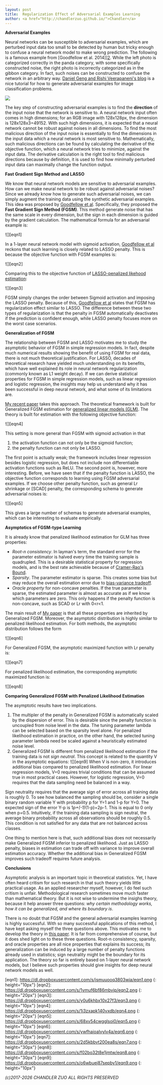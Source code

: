 ```yaml
---
layout: post
title:  Regularization Effect of Adversarial Examples Learning
author: <a href="http://chandlerzuo.github.io/">Chandler</a>
---
```


**Adversarial Examples**

Neural networks can be susceptible to adversarial examples, which are perturbed input data too small to be detected by human but tricky enough to confuse a neural network model to make wrong prediction. The following is a famous example from [Goodfellow et al. 2014]][2]. While the left photo is categorized correctly in the panda category, with some specifically constructed noise, the right photo is incorrectly categorized as in the gibbon category. In fact, such noises can be constructed to confuse the network in an arbitrary way. [Daniel Geng and Rishi Veerapaneni's blog](https://ml.berkeley.edu/blog/2018/01/10/adversarial-examples/) is a nice tutorial for how to generate adversarial examples for image classification problems.

![](https://ml.berkeley.edu/blog/assets/2017-10-31-adversarial-examples/goodfellow.png) 

The key step of constructing adversarial examples is to find the **direction** of the input noise that the network is sensitive to. A neural network input often comes in high dimensions; for an RGB image with 128x128px, the dimension is 128x128x3=49152. With such high dimensions, it is expected that a neural network cannot be robust against noises in all dimensions. To find the most malicious direction of the input noise is essentially to find the dimensions in the input data which a neural network is most sensitive to. Mathematically, such malicious directions can be found by calculating the derivative of the objective function, which a neural network tries to minimize, against the input data. The derivative calculation is the right tool to find malicious directions because by definition, it is used to find how minimally perturbed input data can maximally change the function output.

**Fast Gradient Sign Method and LASSO**

We know that neural network models are sensitive to adversarial examples. How can we make neural network to be robust against adversarial noises? Since we already know how to generate such adversarial noises, we can simply augment the training data using the synthetic adversarial examples. This idea was proposed by [Goodfellow et al][2]. Specifically, they proposed the **Fast Gradient Sign Method (FGSM)**. This method generate noise that has the same scale in every dimension, but the sign in each dimension is guided by the gradient calculation. The mathematical formula for an adversarial example is:

![][eqn1]

In a 1-layer neural network model with sigmoid activation, [Goodfellow et al][2] reckons that such learning is closely related to LASSO penalty. This is because the objective function with FGSM examples is:

![][eqn2]

Comparing this to the objective function of [LASSO-penalized likehood estimation](https://www.ncbi.nlm.nih.gov/pmc/articles/PMC3873110/):

![][eqn3]

FGSM simply changes the order between Sigmoid activation and imposing the LASSO penalty. Because of this, [Goodfellow et al][2] states that FGSM has regularization effect similar to LASSO. The difference between these two types of regularization is that the penalty in FGSM automatically deactivates if the prediction is confident enough, while LASSO penalty focuses more on the worst case scenarios.

**Generalization of FGSM**

The relationship between FGSM and LASSO motivates me to study the asymptotic behavior of FGSM in simple regression models. In fact, despite much numerical results showing the benefit of using FGSM for real data, there is not much theoretical justification. For LASSO, decades of theoretical research have yielded  much understanding on its benefits, which have well explained its role in neural network regularization (commonly known as L1 weight decay). If we can derive statistical properties for FGSM in simple regression models, such as linear regression and logistic regression, the insights may help us understand why it has been successful in deep neural network, and what some of its limitations are.

[My recent paper][1] takes this approach. The theoretical framework is built for Generalized FGSM estimation for [generalized linear models (GLM)](https://en.wikipedia.org/wiki/Generalized_linear_model). The theory is built for estimation with the following objective function:

![][eqn4]

This setting is more general than FGSM with sigmoid activation in that

1. the activation function can not only be the sigmoid function;
2. the penalty function can not only be LASSO.

The first point is actually weak; the framework includes linear regression besides logistic regression, but does not include non differentiable activation functions such as ReLU. The second point is, however, more interesting. Before, we have seen that if the penalty function is LASSO, the objective function corresponds to learning using FGSM adversarial examples. If we choose other penalty function, such as general Lr shrinkage or [SCAD] penalty, the corresponding schema to generate adversarial noises is:

![][eqn5]

This gives a large number of schemas to generate adversarial examples, which can be interesting to evaluate empirically.

**Asymptotics of FGSM-type Learning**

It is already know that penalized likelihood estimation for GLM has three properties:

- *Root-n consistency*. In layman's term, the standard error for the parameter estimator is halved every time the training sample is quadrupled. This is a desirable statistical property for regression models, and is the best rate achievable because of [Cramer-Rao's Bound](https://en.wikipedia.org/wiki/Cram%C3%A9r%E2%80%93Rao_bound).
- *Sparsity*. The parameter estimator is sparse. This creates some bias but may reduce the overall estimation error due to [bias-variance tradeoff](http://www.cs.cmu.edu/~wcohen/10-601/bias-variance.pdf).
- *Oracle property* for non-concave penalties. If the true parameter is sparse, the estimated parameter is almost as accurate as if we know which parameters are zero. This only happens if the penalty function is non-concave, such as SCAD or Lr with 0<r<1.

The main result of [My paper][1] is that all these properties are inherited by Generalized FGSM. Moreover, the asymptotic distribution is highly similar to penalized likelihood estimation. For both methods, the asymptotic distribution follows the form

![][eqn6]

For Generalized FGSM, the asymptotic maximized function with Lr penalty is:

![][eqn7]

For penalized likelihood estimation, the corresponding asymptotic maximized function is:

![][eqn8]

**Comparing Generalized FGSM with Penalized Likelihood Estimation**

The asymptotic results have two implications.

1. The multipler of the penalty in Generalized FGSM is automatically scaled by the dispersion of error. This is desirable since the penalty function is uncoupled from noise level in the data. The tuning parameter lambda can be selected based on the sparsity level alone. For penalized likelihood estimation in practice, on the other hand, the selected tuning parameter lambda need be scaled against a heuristically estimated noise level.
2. Generalized FGSM is different from penalized likelihood estimation if the training data is not *sign neutral*. This concept is related to the quantity V in the asymptotic equations:
![][eqn9]
When V is non-zero, it introduces additional bias compared to penalized likelihood estimation. For linear regression models, V=0 requires trivial conditions that can be assumed true in most practical cases. However, for logistic regression, V=0 requires that the data sampling need be balanced in a way.

Sign neutrality requires that the average sign of error across all training data is roughly 0. To see how balanced the sampling should be, consider a single binary random variable Y with probability p for Y=1 and 1-p for Y=0. The expected sign of the error Y-p is 1*p+(-1)*(1-p)=2p-1. This is equal to 0 only when p=0.5. Intuitively, if the training data sampling is sign neutral, the average binary probability across all observations should be roughly 0.5. This condition is not satisfied for any data that are not balanced across classes.

One thing to mention here is that, such additional bias does not necessarily make Generalized FGSM inferior to penalized likelihood. Just as LASSO penalty, biases in estimation can trade off with variance to improve overall estimation accuracy. Whether the additional bias in Generalized FGSM improves such tradeoff requires future analysis.

**Conclusions**

Asymptotic analysis is an important topic in theoretical statistics. Yet, I have often heard critism for such research in that such theory yields little practical usage. As an applied researcher myself, however, I do feel such critism is unfair. Methodological research sometimes move much faster than mathematical theory. But it is not wise to undermine the insighs theory, because it help answer three questions: *why certain methodology works, how it can be generalized, and where its boundary is*.

There is no doubt that FGSM and the general adversarial examples learning is highly successful. With so many successful applications of this method, I have kept asking myself the three questions above. This motivates me to develop the theory in [this paper][1]. It is far from comprehensive of course, but it does shed light on to these three questions. Root-n consistency, sparsity, and oracle properties are all nice properties that explains its success; its generalization can be induced by a large number of penalty functions already used in statistics; sign neutrality might be the boundary for its application. The theory so far is entirely based on 1-layer neural network models, but I believe such properties should give insights for deep neural network models as well.

[1]: https://www.dropbox.com/s/1dtcb8s6ccpwbke/lasso_fgsm.pdf?dl=0
[2]: https://arxiv.org/abs/1412.6572
[eqn1]: https://dl.dropboxusercontent.com/s/jsmuuooq3803wia/eqn1.png {: height="10px"}
[eqn2]: https://dl.dropboxusercontent.com/s/1ymuf6bf86mbvjp/eqn2.png {: height="20px"}
[eqn3]: https://dl.dropboxusercontent.com/s/y0u6khbx10x27f3/eqn3.png {: height="10px"}
[eqn4]: https://dl.dropboxusercontent.com/s/1i3zxapk140vxdb/eqn4.png {: height="20px"}
[eqn5]: https://dl.dropboxusercontent.com/s/68xv54cwgglsoi0/eqn5.png {: height="10px"}
[eqn6]: https://dl.dropboxusercontent.com/s/ywfhaioalvylv4a/eqn6.png {: height="10px"}
[eqn7]: https://dl.dropboxusercontent.com/s/2d5kbbvt200ea8s/eqn7.png {: height="30px"}
[eqn8]: https://dl.dropboxusercontent.com/s/f02bo32t8e1jmtw/eqn8.png {: height="30px"}
[eqn9]: https://dl.dropboxusercontent.com/s/o6wbuej87sepby1/eqn9.png {: height="10px"}

*(c)2017-2026 CHANDLER ZUO ALL RIGHTS PRESERVED*